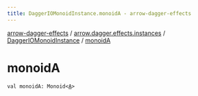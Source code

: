 ```yaml
---
title: DaggerIOMonoidInstance.monoidA - arrow-dagger-effects
---
```


[arrow-dagger-effects](../../index.html) / [arrow.dagger.effects.instances](../index.html) / [DaggerIOMonoidInstance](index.html) / [monoidA](./monoid-a.html)

# monoidA

`val monoidA: Monoid<`[`A`](index.html#A)`>`